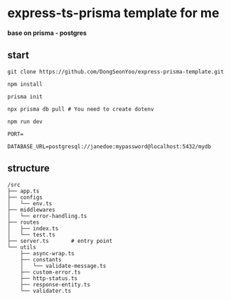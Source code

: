 # express-ts-prisma template for me

**base on prisma - postgres**

## start

```shell
git clone https://github.com/DongSeonYoo/express-prisma-template.git

npm install

prisma init

npx prisma db pull # You need to create dotenv

npm run dev
```

```shell
PORT=

DATABASE_URL=postgresql://janedoe:mypassword@localhost:5432/mydb
```

## structure

```shell
/src
├── app.ts
├── configs
│   └── env.ts
├── middlewares
│   └── error-handling.ts
├── routes
│   ├── index.ts
│   └── test.ts
├── server.ts       # entry point
└── utils
    ├── async-wrap.ts
    ├── constants
    │   └── validate-message.ts
    ├── custom-error.ts
    ├── http-status.ts
    ├── response-entity.ts
    └── validater.ts
```
